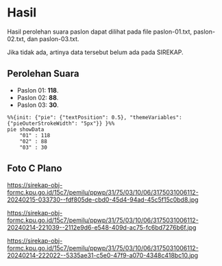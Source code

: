 # Hasil

Hasil perolehan suara paslon dapat dilihat pada file paslon-01.txt, paslon-02.txt, dan paslon-03.txt.

Jika tidak ada, artinya data tersebut belum ada pada SIREKAP.

## Perolehan Suara

 * Paslon 01: **118**.
 * Paslon 02: **88**.
 * Paslon 03: **30**.

```mermaid
%%{init: {"pie": {"textPosition": 0.5}, "themeVariables": {"pieOuterStrokeWidth": "5px"}} }%%
pie showData
    "01" : 118
    "02" : 88
    "03" : 30
```
## Foto C Plano

https://sirekap-obj-formc.kpu.go.id/15c7/pemilu/ppwp/31/75/03/10/06/3175031006112-20240215-033730--fdf805de-cbd0-45d4-94ad-45c5f15c0bd8.jpg

https://sirekap-obj-formc.kpu.go.id/15c7/pemilu/ppwp/31/75/03/10/06/3175031006112-20240214-221039--2112e9d6-e548-409d-ac75-fc6bd7276b6f.jpg

https://sirekap-obj-formc.kpu.go.id/15c7/pemilu/ppwp/31/75/03/10/06/3175031006112-20240214-222022--5335ae31-c5e0-47f9-a070-4348c418bc10.jpg
